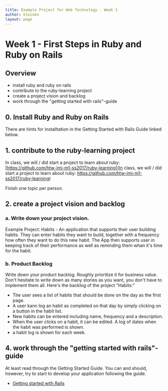 ```yaml
---
title: Example Project for Web Technology - Week 1
author: kleinen
layout: page
---
```


# Week 1 - First Steps in Ruby and Ruby on Rails

## Overview

* install ruby and ruby on rails
* contribute to the ruby-learning project
* create a project vision and backlog
* work through the "getting started with rails"-guide

## 0. Install Ruby and Ruby on Rails
There are hints for installtation in the Getting Started with Rails Guide linked below.

## 1. contribute to the ruby-learning project
In class, we will / did start a project to learn about ruby:
[https://github.com/htw-imi-m1-ss2017/ruby-learning](In class, we will / did start a project to learn about ruby:
https://github.com/htw-imi-m1-ss2017/ruby-learning)

Finish one topic per person.

## 2. create a project vision and backlog
###  a. Write down your project vision.

Example Project: Habits -
An application that supports their user building habits. They can enter habits
they want to build, together with a frequency how often they want to do this
new habit. The App then supports user in keeping track of their performance as
well as reminding them whan it's time for the habit.

### b. Product Backlog
Write down your product backlog. Roughly prioritize it for business value. Don't hesitate to write down as many stories as you want, you don't have to implement them all.
Here's the backlog of the project "Habits:"

- The user sees a list of habits that should be done on the day as the first page.
- A user kann log an habit as completed on that day by simply clicking on a button in the habit list.
- New habits can be entered including name, frequency and a description.
- When the user clicks on a habit, it can be edited. A log of dates when the habit was performed is shown.
- a habit log is shown for each week.

## 4. work through the "getting started with rails"-guide
At least read through the Getting Started Guide. You can and should, however, try to start
to develop your application following the guide.
* [Getting started with Rails](http://guides.rubyonrails.org/getting_started.html)
